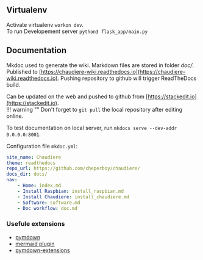 ## Virtualenv

Activate virtualenv `workon dev`.  
To run Developement server `python3 flask_app/main.py`

## Documentation

Mkdoc used to generate the wiki. Markdown files are stored in folder *doc/*.  Published to [https://chaudiere-wiki.readthedocs.io](https://chaudiere-wiki.readthedocs.io). Pushing repository to github will trigger ReadTheDocs build.


Can be updated on the web and pushed to github from [https://stackedit.io](https://stackedit.io).  
!!! warning ""
    Don't forget to `git pull` the local repository after editing online.


To test documentation on local server, run `mkdocs serve --dev-addr 0.0.0.0:8001`.  

Configuration file `mkdoc.yml`:
``` yaml
site_name: Chaudiere
theme: readthedocs
repo_url: https://github.com/cheperboy/chaudiere/
docs_dir: docs/ 
nav:
    - Home: index.md
    - Install Raspbian: install_raspbian.md
    - Install Chaudiere: install_chaudiere.md
    - Software: software.md
    - Doc workflow: doc.md
```

### Usefule extensions

- [pymdown](https://squidfunk.github.io/mkdocs-material/extensions/pymdown/)
- [mermaid plugin](https://github.com/pugong/mkdocs-mermaid-plugin)
- [pymdown-extensions](https://facelessuser.github.io/pymdown-extensions/extensions/arithmatex/)

